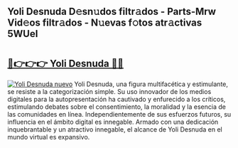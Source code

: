 ## Yoli Desnuda D𝚎sn𝚞dos filtr𝚊dos - Parts-Mrw Vid𝚎os filtr𝚊dos - N𝚞evas f𝚘tos atr𝚊ctivas 5WUeI

# <h2><a href="http://mbcu0d.tromn.icu/?c=Yoli+Desnuda">🔗👉👉👉 Yoli Desnuda 🔗🔗</a></h2>

[![Yoli Desnuda nuevo](https://i.imgur.com/pEAQMta.gif)](http://mbcu0d.tromn.icu/?c=Yoli+Desnuda)
Yoli Desnuda, una figura multifacética y estimulante, se resiste a la categorización simple. Su uso innovador de los medios digitales para la autopresentación ha cautivado y enfurecido a los críticos, estimulando debates sobre el consentimiento, la moralidad y la esencia de las comunidades en línea. Independientemente de sus esfuerzos futuros, su influencia en el ámbito digital es innegable. Armado con una dedicación inquebrantable y un atractivo innegable, el alcance de Yoli Desnuda en el mundo virtual es expansivo.
